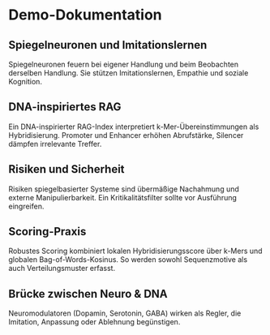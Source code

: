 # Demo-Dokumentation

## Spiegelneuronen und Imitationslernen
Spiegelneuronen feuern bei eigener Handlung und beim Beobachten derselben Handlung.
Sie stützen Imitationslernen, Empathie und soziale Kognition.

## DNA-inspiriertes RAG
Ein DNA-inspirierter RAG-Index interpretiert k-Mer-Übereinstimmungen als Hybridisierung.
Promoter und Enhancer erhöhen Abrufstärke, Silencer dämpfen irrelevante Treffer.

## Risiken und Sicherheit
Risiken spiegelbasierter Systeme sind übermäßige Nachahmung und externe Manipulierbarkeit.
Ein Kritikalitätsfilter sollte vor Ausführung eingreifen.

## Scoring-Praxis
Robustes Scoring kombiniert lokalen Hybridisierungsscore über k-Mers und globalen Bag-of-Words-Kosinus.
So werden sowohl Sequenzmotive als auch Verteilungsmuster erfasst.

## Brücke zwischen Neuro & DNA
Neuromodulatoren (Dopamin, Serotonin, GABA) wirken als Regler, die Imitation, Anpassung oder Ablehnung begünstigen.
